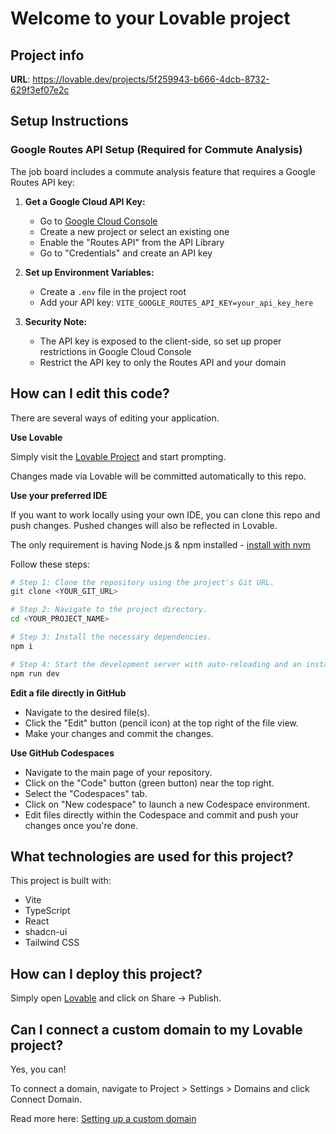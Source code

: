 # Welcome to your Lovable project

## Project info

**URL**: https://lovable.dev/projects/5f259943-b666-4dcb-8732-629f3ef07e2c

## Setup Instructions

### Google Routes API Setup (Required for Commute Analysis)

The job board includes a commute analysis feature that requires a Google Routes API key:

1. **Get a Google Cloud API Key:**
   - Go to [Google Cloud Console](https://console.cloud.google.com/)
   - Create a new project or select an existing one
   - Enable the "Routes API" from the API Library
   - Go to "Credentials" and create an API key

2. **Set up Environment Variables:**
   - Create a `.env` file in the project root
   - Add your API key: `VITE_GOOGLE_ROUTES_API_KEY=your_api_key_here`

3. **Security Note:**
   - The API key is exposed to the client-side, so set up proper restrictions in Google Cloud Console
   - Restrict the API key to only the Routes API and your domain

## How can I edit this code?

There are several ways of editing your application.

**Use Lovable**

Simply visit the [Lovable Project](https://lovable.dev/projects/5f259943-b666-4dcb-8732-629f3ef07e2c) and start prompting.

Changes made via Lovable will be committed automatically to this repo.

**Use your preferred IDE**

If you want to work locally using your own IDE, you can clone this repo and push changes. Pushed changes will also be reflected in Lovable.

The only requirement is having Node.js & npm installed - [install with nvm](https://github.com/nvm-sh/nvm#installing-and-updating)

Follow these steps:

```sh
# Step 1: Clone the repository using the project's Git URL.
git clone <YOUR_GIT_URL>

# Step 2: Navigate to the project directory.
cd <YOUR_PROJECT_NAME>

# Step 3: Install the necessary dependencies.
npm i

# Step 4: Start the development server with auto-reloading and an instant preview.
npm run dev
```

**Edit a file directly in GitHub**

- Navigate to the desired file(s).
- Click the "Edit" button (pencil icon) at the top right of the file view.
- Make your changes and commit the changes.

**Use GitHub Codespaces**

- Navigate to the main page of your repository.
- Click on the "Code" button (green button) near the top right.
- Select the "Codespaces" tab.
- Click on "New codespace" to launch a new Codespace environment.
- Edit files directly within the Codespace and commit and push your changes once you're done.

## What technologies are used for this project?

This project is built with:

- Vite
- TypeScript
- React
- shadcn-ui
- Tailwind CSS

## How can I deploy this project?

Simply open [Lovable](https://lovable.dev/projects/5f259943-b666-4dcb-8732-629f3ef07e2c) and click on Share -> Publish.

## Can I connect a custom domain to my Lovable project?

Yes, you can!

To connect a domain, navigate to Project > Settings > Domains and click Connect Domain.

Read more here: [Setting up a custom domain](https://docs.lovable.dev/tips-tricks/custom-domain#step-by-step-guide)
